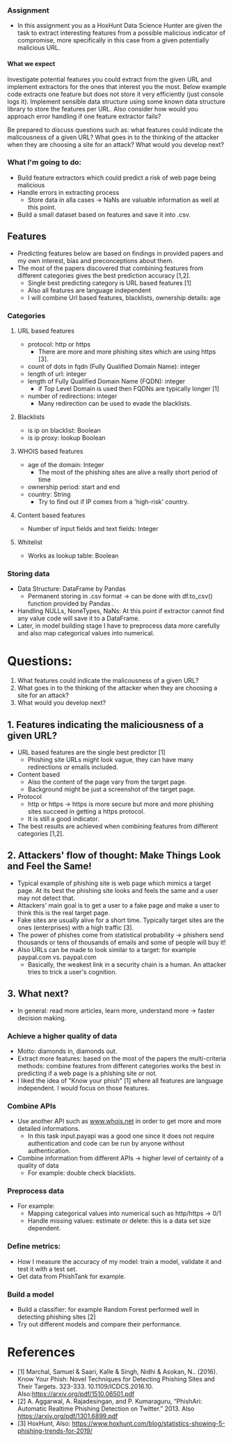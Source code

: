 ### Assignment
- In this assignment you as a HoxHunt Data Science Hunter are given the task to extract interesting features from a possible malicious indicator of compromise, more specifically in this case from a given potentially malicious URL.

#### What we expect
Investigate potential features you could extract from the given URL and implement extractors for the ones that interest you the most. Below example code extracts one feature but does not store it very efficiently (just console logs it). Implement sensible data structure using some known data structure library to store the features per URL. Also consider how would you approach error handling if one feature extractor fails?

Be prepared to discuss questions such as: what features could indicate the malicousness of a given URL? What goes in to the thinking of the attacker when they are choosing a site for an attack? What would you develop next?


### What I'm going to do:
- Build feature extractors which could predict a risk of web page being malicious
- Handle errors in extracting process
    - Store data in alla cases -> NaNs are valuable information as well at this point.
- Build a small dataset based on features and save it into .csv.


## Features
- Predicting features below are based on findings in provided papers and my own interest, bias and preconceptions about them. 
- The most of the papers discovered that combining features from different categories gives the best prediction accuracy [1,2]. 
    - Single best predicting category is URL based features [1]
    - Also all features are language independent
    - I will combine Url based features, blacklists, ownership details: age
    

### Categories
1.  URL based features
    - protocol: http or https
        - There are more and more phishing sites which are using https [3].
    - count of dots in fqdn (Fully Qualified Domain Name): integer 
    - length of url: integer
    - length of Fully Qualified Domain Name (FQDN): integer
        - if Top Level Domain is used then FQDNs are typically longer [1]
    - number of redirections: integer
        - Many redirection can be used to evade the blacklists.
2. Blacklists
    - is ip on blacklist: Boolean
    - is ip proxy: lookup Boolean
3. WHOIS based features
    - age of the domain: Integer
        - The most of the phishing sites are alive a really short period of time
    - ownership period: start and end
    - country: String
        - Try to find out if IP comes from a 'high-risk' country.
4. Content based features
    - Number of input fields and text fields: Integer
    
5. Whitelist
    - Works as lookup table: Boolean


### Storing data

- Data Structure: DataFrame by Pandas
    - Permanent storing in .csv format -> can be done with df.to_csv() function provided by Pandas .
- Handling NULLs, NoneTypes, NaNs: At this point if extractor cannot find any value code will save it to a DataFrame. 
- Later, in model building stage I have to preprocess data more carefully and also map categorical values into numerical.



# Questions:
1. What features could indicate the malicousness of a given URL?
2. What goes in to the thinking of the attacker when they are choosing a site for an attack?
3. What would you develop next?


## 1. Features indicating the maliciousness of a given URL?
- URL based features are the single best predictor [1]
    - Phishing site URLs might look vague, they can have many redirections or emails included. 
- Content based
    - Also the content of the page vary from the target page.  
    - Background might be just a screenshot of the target page. 
- Protocol
    - http or https -> https is more secure but more and more phishing sites succeed in getting a https protocol.
    - It is still a good indicator.
- The best results are achieved when combining features from different categories [1,2]. 



## 2. Attackers' flow of thought: Make Things Look and Feel the Same!
- Typical example of phishing site is web page which mimics a target page. At its best the phishing site looks and feels the same and a user may not detect that. 
- Attackers' main goal is to get a user to a fake page and make a user to think this is the real target page. 
- Fake sites are usually alive for a short time. Typically target sites are the ones (enterprises) with a high traffic [3].
- The power of phishes come from statistical probability -> phishers send thousands or tens of thousands of emails and some of people will buy it! 
- Also URLs can be made to look similar to a target: for example paypal.com vs. paypaI.com
    - Basically, the weakest link in a security chain is a human. An attacker tries to trick a user's cognition. 


## 3. What next? 
- In general: read more articles, learn more, understand more -> faster decision making. 
### Achieve a higher quality of data
- Motto: diamonds in, diamonds out.
- Extract more features: based on the most of the papers the multi-criteria methods: combine features from different categories works the best in predicting if a web page is a phishing site or not.
- I liked the idea of "Know your phish" [1] where all features are language independent. I would focus on those features.

### Combine APIs
- Use another API such as www.whois.net in order to get more and more detailed informations. 
    - In this task input.payapi was a good one since it does not require authentication and code can be run by anyone without authentication. 
- Combine information from different APIs -> higher level of certainty of a quality of data
    - For example: double check blacklists. 

### Preprocess data
- For example:
    - Mapping categorical values into numerical such as http/https -> 0/1
    - Handle missing values: estimate or delete: this is a data set size dependent. 

### Define metrics: 
- How I measure the accuracy of my model: train a model, validate it and test it with a test set. 
- Get data from PhishTank for example. 


### Build a model
- Build a classifier: for example Random Forest performed well in detecting phishing sites [2]
- Try out different models and compare their performance. 


# References

- [1] Marchal, Samuel & Saari, Kalle & Singh, Nidhi & Asokan, N.. (2016). Know Your Phish: Novel Techniques for Detecting Phishing Sites and Their Targets. 323-333. 10.1109/ICDCS.2016.10. Also:https://arxiv.org/pdf/1510.06501.pdf
- [2] A. Aggarwal, A. Rajadesingan, and P. Kumaraguru, “PhishAri: Automatic Realtime Phishing Detection on Twitter.” 2013. Also https://arxiv.org/pdf/1301.6899.pdf
- [3] HoxHunt, Also: https://www.hoxhunt.com/blog/statistics-showing-5-phishing-trends-for-2019/ 
